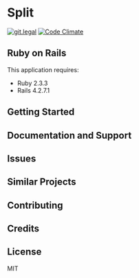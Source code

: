 Split
================

[![git.legal](https://git.legal/projects/3421/badge.svg?key=d858c2d06adb2214a676 "Number of libraries approved")](https://git.legal/projects/3421)
[![Code Climate](https://codeclimate.com/github/vfonic/split2/badges/gpa.svg)](https://codeclimate.com/github/vfonic/split2)

Ruby on Rails
-------------

This application requires:

- Ruby 2.3.3
- Rails 4.2.7.1

Getting Started
---------------

Documentation and Support
-------------------------

Issues
-------------

Similar Projects
----------------

Contributing
------------

Credits
-------

License
-------

MIT
